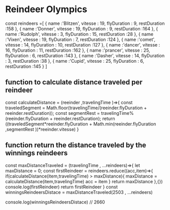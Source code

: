 # Reindeer Olympics

const reindeers =[
    {
        name :'Blitzen',
        vitesse : 19,
        flyDuration : 9,
        restDuration :158
    },
    {
        name :'Donner',
        vitesse : 19,
        flyDuration : 9,
        restDuration :164
    },
    {
        name :'Rudolph',
        vitesse : 3,
        flyDuration : 15,
        restDuration :28
    },
    {
        name :'Vixen',
        vitesse : 19,
        flyDuration : 7,
        restDuration :124
    },
    {
        name :'comet',
        vitesse : 14,
        flyDuration : 10,
        restDuration :127
    },
    {
        name :'dancer',
        vitesse : 16,
        flyDuration : 11,
        restDuration :162
    },
    {
        name :'prancer',
        vitesse : 25,
        flyDuration : 6,
        restDuration :143
    },
    {
        name :'Dasher',
        vitesse : 14,
        flyDuration : 3,
        restDuration :38
    },
    {
        name :'Cupid',
        vitesse : 25,
        flyDuration : 6,
        restDuration :145
    }
]

## function to calculate distance traveled per reindeer
const calculateDistance = (reeinder ,travelingTime )=>{
    const traveledSegment = Math.floor(travelingTime/(reeinder.flyDuration + reeinder.restDuration));
    const segmentRest = travelingTime% (reeinder.flyDuration + reeinder.restDuration);
    return ((traveledSegment*reeinder.flyDuration + Math.min(reeinder.flyDuration ,segmentRest ))*reeinder.vitesse)
}

## function return the distance traveled by the winnings reindeers
const maxDistanceTraveled = (travelingTime , ...reindeers)=>{
    let maxDistance = 0;
    const firstReindeer = reindeers.reduce((acc,item)=>{
        if(calculateDistance(item,travelingTime) > maxDistance){
            maxDistance = calculateDistance(item,travelingTime)
            acc = item
        }
        return maxDistance
    },{})
        console.log(firstReindeer)
    return firstReindeer
}
const winningsReindeersDistace = maxDistanceTraveled(2503 , ...reindeers)

console.log(winningsReindeersDistace) // 2660 
